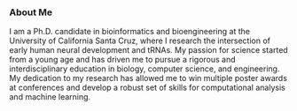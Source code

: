 ### About Me

I am a Ph.D. candidate in bioinformatics and bioengineering at the University of California Santa Cruz, where I research the intersection of early human neural development and tRNAs. My passion for science started from a young age and has driven me to pursue a rigorous and interdisciplinary education in biology, computer science, and engineering. My dedication to my research has allowed me to win multiple poster awards at conferences and develop a robust set of skills for computational analysis and machine learning.

<!--
**alba1735/alba1735** is a ✨ _special_ ✨ repository because its `README.md` (this file) appears on your GitHub profile.

Here are some ideas to get you started:

- 🔭 I’m currently working on ...
- 🌱 I’m currently learning ...
- 👯 I’m looking to collaborate on ...
- 🤔 I’m looking for help with ...
- 💬 Ask me about ...
- 📫 How to reach me: ...
- 😄 Pronouns: ...
- ⚡ Fun fact: ...
-->
